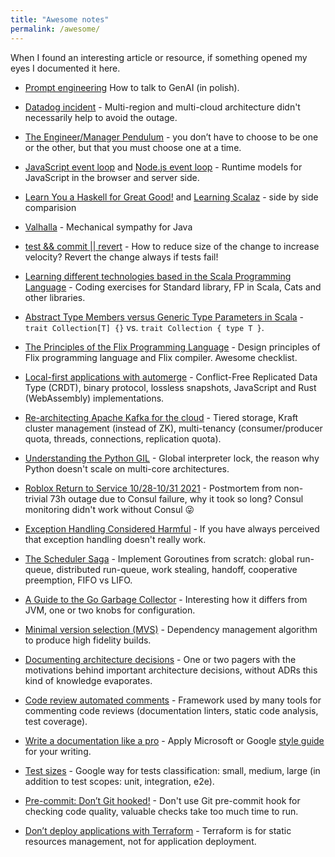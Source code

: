```yaml
---
title: "Awesome notes"
permalink: /awesome/
---
```


When I found an interesting article or resource, if something opened my eyes I documented it here.

* [Prompt engineering](https://www.promptopedia.pl)
How to talk to GenAI (in polish).

* [Datadog incident](https://www.datadoghq.com/blog/2023-03-08-multiregion-infrastructure-connectivity-issue/) -
Multi-region and multi-cloud architecture didn't necessarily help to avoid the outage.

* [The Engineer/Manager Pendulum](https://www.infoq.com/presentations/hands-on-coding-managers/) -
you don’t have to choose to be one or the other, but that you must choose one at a time.

* [JavaScript event loop](https://developer.mozilla.org/en-US/docs/Web/JavaScript/EventLoop)
and [Node.js event loop](https://nodejs.org/en/docs/guides/event-loop-timers-and-nexttick#what-is-the-event-loop) -
Runtime models for JavaScript in the browser and server side.

* [Learn You a Haskell for Great Good!](http://learnyouahaskell.com/chapters) and [Learning Scalaz](https://eed3si9n.com/learning-scalaz/) -
side by side comparision

* [Valhalla](https://openjdk.org/projects/valhalla/design-notes/state-of-valhalla/01-background) -
Mechanical sympathy for Java

* [test && commit || revert](https://medium.com/@kentbeck_7670/test-commit-revert-870bbd756864) -
How to reduce size of the change to increase velocity? Revert the change always if tests fail!

* [Learning different technologies based in the Scala Programming Language](https://www.scala-exercises.org) - Coding exercises for Standard library, FP in Scala, Cats and other libraries.

* [Abstract Type Members versus Generic Type Parameters in Scala](https://www.artima.com/weblogs/viewpost.jsp?thread=270195) - `trait Collection[T] {}` vs. `trait Collection { type T }`.

* [The Principles of the Flix Programming Language](https://flix.dev/principles/) -
  Design principles of Flix programming language and Flix compiler. Awesome checklist.

* [Local-first applications with automerge](https://youtu.be/I4aVMYhL8Pk) -
  Conflict-Free Replicated Data Type (CRDT), binary protocol, lossless snapshots, JavaScript and Rust (WebAssembly) implementations.

* [Re-architecting Apache Kafka for the cloud](https://youtu.be/ZSuoLgNWBRU) -
  Tiered storage, Kraft cluster management (instead of ZK), multi-tenancy (consumer/producer quota, threads, connections, replication quota).

* [Understanding the Python GIL](https://youtu.be/Obt-vMVdM8s) -
  Global interpreter lock, the reason why Python doesn't scale on multi-core architectures.

* [Roblox Return to Service 10/28-10/31 2021](https://blog.roblox.com/2022/01/roblox-return-to-service-10-28-10-31-2021/) -
  Postmortem from non-trivial 73h outage due to Consul failure, why it took so long?
  Consul monitoring didn't work without Consul 😜

* [Exception Handling Considered Harmful](https://www.lighterra.com/papers/exceptionsharmful/) -
  If you have always perceived that exception handling doesn't really work.

* [The Scheduler Saga](https://youtu.be/YHRO5WQGh0k) -
  Implement Goroutines from scratch: global run-queue, distributed run-queue, work stealing, handoff, cooperative preemption, FIFO vs LIFO.

* [A Guide to the Go Garbage Collector](https://go.dev/doc/gc-guide) -
  Interesting how it differs from JVM, one or two knobs for configuration.

* [Minimal version selection (MVS)](https://research.swtch.com/vgo-mvs) -
  Dependency management algorithm to produce high fidelity builds.

* [Documenting architecture decisions](https://cognitect.com/blog/2011/11/15/documenting-architecture-decisions) -
  One or two pagers with the motivations behind important architecture decisions, without ADRs this kind of knowledge evaporates.

* [Code review automated comments](https://github.com/reviewdog/reviewdog) -
  Framework used by many tools for commenting code reviews (documentation linters, static code analysis, test coverage).

* [Write a documentation like a pro](https://vale.sh) -
  Apply Microsoft or Google [style guide](https://github.com/errata-ai/packages) for your writing.

* [Test sizes](https://testing.googleblog.com/2010/12/test-sizes.html) -
  Google way for tests classification: small, medium, large (in addition to test scopes: unit, integration, e2e).

* [Pre-commit: Don’t Git hooked!](https://www.thoughtworks.com/insights/blog/pre-commit-don-t-git-hooked) -
  Don't use Git pre-commit hook for checking code quality, valuable checks take too much time to run.

* [Don’t deploy applications with Terraform](https://medium.com/google-cloud/dont-deploy-applications-with-terraform-2f4508a45987) -
  Terraform is for static resources management, not for application deployment.

